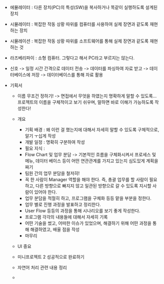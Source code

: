 - 에뮬레이터 : 다른 장치(PC)의 특성(SW)을 복사하거나 똑같이 실행하도록 설계된 장치
- 시뮬레이터 : 복잡한 작동 상황 따위를 컴퓨터를 사용하여 실제 장면과 같도록 재현하는 장치
- 시뮬레이션 : 복잡한 작동 상황 따위를 소프트웨어를 통해 실제 장면과 같도록 재현하는 것
- 라즈베리파이 : 소형 컴퓨터. 그렇다고 해서 PC라고 부르지는 않는다.
- 신호 -> 일정 시간 간격으로 데이터 전송 -> 데이터를 파싱하여 자료 받고 -> 데이터베이스에 저장 -> 데이터베이스를 통해 자료 활용


- 기획서
  - 이름 무조건 정하기! -> 면접에서 무엇을 하였는지 명확하게 말할 수 있도록... 프로젝트의 이름을 구체적이고 보기 쉬우며, 말하면 바로 이해가 가능하도록 작성한다!
  - 개요
    - 기획 배경 : 왜 이런 걸 했는지에 대해서 자세히 말할 수 있도록 구체적으로, 알기 ㅜ십게 작성
    - 개발 일정 : 명확히 구분하여 작성
    - 필요 지식 :
    - Flow Chart 및 업무 분담 -> 기본적인 흐름을 구체화시켜서 프로세스 및 메뉴, 데이터 베이스  등이 어떤 연관관계를 가지고 있는지 심도있게 계획을 짜기
    - 팀원 간의 업무 분담을 철저히!
    - 꼭 한 사람이 Manager 역할을 해야 한다. 즉, 총괄 업무를 할 사람이 필요하고, 다른 방향으로 빠지지 않고 일관된 방향으로 갈 수 있도록 지시할 사람이 있어야 한다.
    - 업무 분담을 적절히 하고, 프로그램을 구체화 등등 맡을 부분을 정한다.
    - 업무 별로 진행 과정을 발표하고 정리한다.
    - User Flow 등등의 과정을 통해 시나리오를 보기 좋게 작성한다.
    - 프로그램 각각의 내용들에 대해서 자세히 기록
    - 어떤 기술을 썼고, 어떠한 이슈가 있었으며, 해결하기 위해 어떤 과정을 통해 해결하였고, 배울 점을 작성
    - 마무리


  - UI 중요
  - 미니프로젝트 2 성공적으로 완료하기
  - 자연어 처리 관련 내용 정리
  - 
